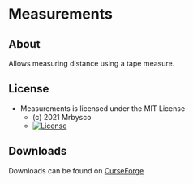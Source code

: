 # Measurements #

## About ##
Allows measuring distance using a tape measure.


## License ##
* Measurements is licensed under the MIT License
  - (c) 2021 Mrbysco
  - [![License](https://img.shields.io/badge/License-MIT-red.svg?style=flat)](http://opensource.org/licenses/MIT)

## Downloads ##
Downloads can be found on [CurseForge](https://www.curseforge.com/minecraft/mc-mods/measurements)
